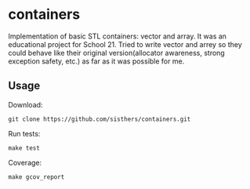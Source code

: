 # containers
Implementation of basic STL containers: vector and array. It was an educational project for School 21.
Tried to write vector and arrey so they could behave like their original version(allocator awareness, strong exception safety, etc.) as far as it was possible for me.

## Usage
Download:
```
git clone https://github.com/sisthers/containers.git
```
Run tests:
```
make test
```
Coverage:
```
make gcov_report
```

